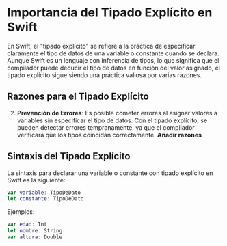 # Importancia del Tipado Explícito en Swift

En Swift, el "tipado explícito" se refiere a la práctica de especificar claramente el tipo de datos de una variable o constante cuando se declara. Aunque Swift es un lenguaje con inferencia de tipos, lo que significa que el compilador puede deducir el tipo de datos en función del valor asignado, el tipado explícito sigue siendo una práctica valiosa por varias razones.

## Razones para el Tipado Explícito

2. **Prevención de Errores**: Es posible cometer errores al asignar valores a variables sin especificar el tipo de datos. Con el tipado explícito, se pueden detectar errores tempranamente, ya que el compilador verificará que los tipos coincidan correctamente.
**Añadir razones**

## Sintaxis del Tipado Explícito

La sintaxis para declarar una variable o constante con tipado explícito en Swift es la siguiente:

```swift
var variable: TipoDeDato
let constante: TipoDeDato
```
Ejemplos: 
```swift
var edad: Int
let nombre: String
var altura: Double
```
